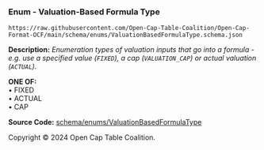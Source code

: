 ### Enum - Valuation-Based Formula Type

`https://raw.githubusercontent.com/Open-Cap-Table-Coalition/Open-Cap-Format-OCF/main/schema/enums/ValuationBasedFormulaType.schema.json`

**Description:** _Enumeration types of valuation inputs that go into a formula - e.g. use a specified value (`FIXED`), a cap (`VALUATION_CAP`) or actual valuation (`ACTUAL`)._

**ONE OF:**</br>&bull; FIXED </br>&bull; ACTUAL </br>&bull; CAP

**Source Code:** [schema/enums/ValuationBasedFormulaType](../../../../schema/enums/ValuationBasedFormulaType.schema.json)

Copyright © 2024 Open Cap Table Coalition.
